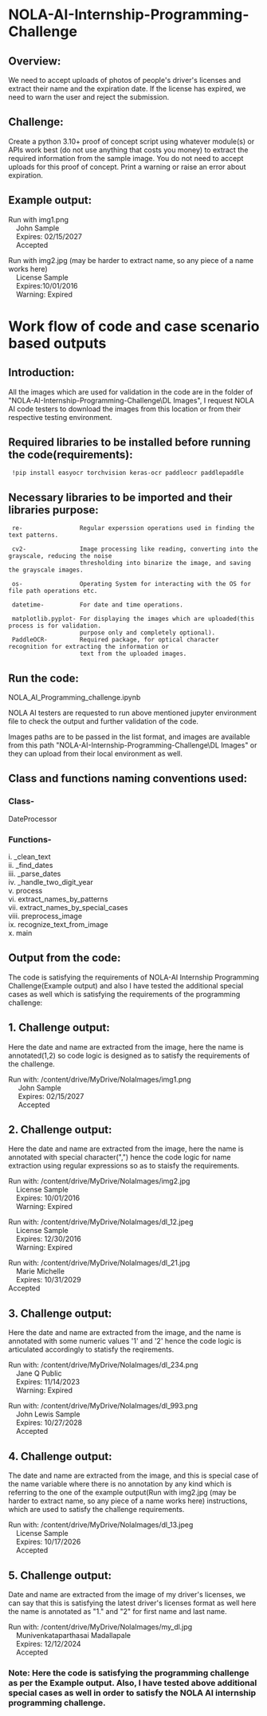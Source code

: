 # NOLA-AI-Internship-Programming-Challenge

## Overview:
We need to accept uploads of photos of people's driver's licenses and extract their name and
the expiration date. If the license has expired, we need to warn the user and reject the
submission.

## Challenge:
Create a python 3.10+ proof of concept script using whatever module(s) or APIs work best (do
not use anything that costs you money) to extract the required information from the sample
image. You do not need to accept uploads for this proof of concept. Print a warning or raise an
error about expiration.

## Example output:

Run with img1.png\
&nbsp;&nbsp;&nbsp;&nbsp;John Sample\
&nbsp;&nbsp;&nbsp;&nbsp;Expires: 02/15/2027\
&nbsp;&nbsp;&nbsp;&nbsp;Accepted

Run with img2.jpg (may be harder to extract name, so any piece of a name works here)\
&nbsp;&nbsp;&nbsp;&nbsp;License Sample\
&nbsp;&nbsp;&nbsp;&nbsp;Expires:10/01/2016\
&nbsp;&nbsp;&nbsp;&nbsp;Warning: Expired

# Work flow of code and case scenario based outputs

## Introduction:

All the images which are used for validation in the code are in the folder of "NOLA-AI-Internship-Programming-Challenge\DL Images", I request NOLA AI code testers to download the images from this location or from their respective testing environment. 

## Required libraries to be installed before running the code(requirements):

     !pip install easyocr torchvision keras-ocr paddleocr paddlepaddle
     
## Necessary libraries to be imported and their libraries purpose:

     re-                Regular experssion operations used in finding the text patterns.
     
     cv2-               Image processing like reading, converting into the grayscale, reducing the noise
                        thresholding into binarize the image, and saving the grayscale images.
	      
     os-                Operating System for interacting with the OS for file path operations etc.
     
     datetime-          For date and time operations.
     
     matplotlib.pyplot- For displaying the images which are uploaded(this process is for validation.
                        purpose only and completely optional).
     PaddleOCR-         Required package, for optical character recognition for extracting the information or 
                        text from the uploaded images. 

## Run the code:

 NOLA_AI_Programming_challenge.ipynb

 NOLA AI testers are requested to run above mentioned jupyter environment file to check the output and further validation of the code.

 Images paths are to be passed in the list format, and images are available from this path "NOLA-AI-Internship-Programming-Challenge\DL Images" or they can upload from their local environment as well. 

## Class and functions naming conventions used: 

 ### Class- 
 
 DateProcessor
 
 ### Functions- 

i. _clean_text\
ii. _find_dates\
iii. _parse_dates\
iv. _handle_two_digit_year\
 v. process\
 vi. extract_names_by_patterns\
 vii. extract_names_by_special_cases\
 viii. preprocess_image\
 ix. recognize_text_from_image\
 x. main


## Output from the code:

The code is satisfying the requirements of NOLA-AI Internship Programming Challenge(Example output) and also I have tested the additional special cases as well which is satisfying the requirements of the programming challenge:

## 1. Challenge output: 
Here the date and name are extracted from the image, here the name is annotated(1,2) so code logic is designed as to satisfy the requirements of the challenge.
   
Run with: /content/drive/MyDrive/NolaImages/img1.png\
	&nbsp;&nbsp;&nbsp;&nbsp; John Sample\
	&nbsp;&nbsp;&nbsp;&nbsp; Expires: 02/15/2027\
	&nbsp;&nbsp;&nbsp;&nbsp; Accepted
 
## 2. Challenge output: 
Here the date and name are extracted from the image, here the name is annotated with special character(",") hence the code logic for name extraction using regular expressions so as to staisfy the requirements.
 
Run with: /content/drive/MyDrive/NolaImages/img2.jpg\
	&nbsp;&nbsp;&nbsp;&nbsp;License Sample\
	&nbsp;&nbsp;&nbsp;&nbsp;Expires: 10/01/2016\
	&nbsp;&nbsp;&nbsp;&nbsp;Warning: Expired

Run with: /content/drive/MyDrive/NolaImages/dl_12.jpeg\
	&nbsp;&nbsp;&nbsp;&nbsp;License Sample\
	&nbsp;&nbsp;&nbsp;&nbsp;Expires: 12/30/2016\
	&nbsp;&nbsp;&nbsp;&nbsp;Warning: Expired

Run with: /content/drive/MyDrive/NolaImages/dl_21.jpg\
	&nbsp;&nbsp;&nbsp;&nbsp;Marie Michelle\
	&nbsp;&nbsp;&nbsp;&nbsp;Expires: 10/31/2029\
	Accepted
 
## 3. Challenge output: 
Here the date and name are extracted from the image, and the name is annotated with some numeric values '1' and '2' hence the code logic is articulated accordingly to statisfy the reqirements.

Run with: /content/drive/MyDrive/NolaImages/dl_234.png\
	&nbsp;&nbsp;&nbsp;&nbsp;Jane Q Public\
	&nbsp;&nbsp;&nbsp;&nbsp;Expires: 11/14/2023\
	&nbsp;&nbsp;&nbsp;&nbsp;Warning: Expired

Run with: /content/drive/MyDrive/NolaImages/dl_993.png\
	&nbsp;&nbsp;&nbsp;&nbsp;John Lewis Sample\
	&nbsp;&nbsp;&nbsp;&nbsp;Expires: 10/27/2028\
	&nbsp;&nbsp;&nbsp;&nbsp;Accepted
 
## 4. Challenge output: 
The date and name are extracted from the image, and this is special case of the name variable where there is no annotation by any kind which is referring to the one of the example output(Run with img2.jpg (may be harder to extract name, so any piece of a name works here) instructions, which are used to satisfy the challenge requirements.
   
Run with: /content/drive/MyDrive/NolaImages/dl_13.jpeg\
	&nbsp;&nbsp;&nbsp;&nbsp;License Sample\
	&nbsp;&nbsp;&nbsp;&nbsp;Expires: 10/17/2026\
	&nbsp;&nbsp;&nbsp;&nbsp;Accepted

## 5. Challenge output: 
Date and name are extracted from the image of my driver's licenses, we can say that this is satisfying the latest driver's licenses format as well here the name is annotated as "1." and "2" for first name and last name.
   
Run with: /content/drive/MyDrive/NolaImages/my_dl.jpg\
  &nbsp;&nbsp;&nbsp;&nbsp;Munivenkataparthasai Madallapale\
  &nbsp;&nbsp;&nbsp;&nbsp;Expires: 12/12/2024\
  &nbsp;&nbsp;&nbsp;&nbsp;Accepted


  ### Note: Here the code is satisfying the programming challenge as per the Example output. Also, I have tested above additional special cases as well in order to satisfy the NOLA AI internship programming challenge. 





